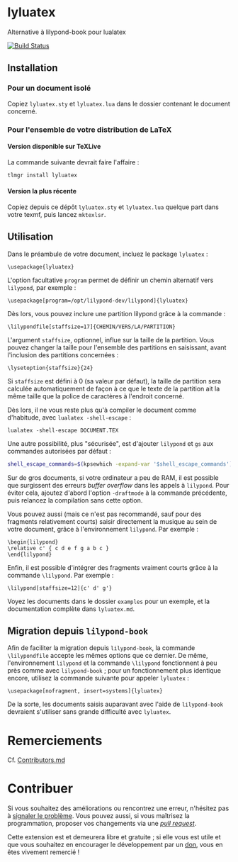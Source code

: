 # lyluatex

Alternative à lilypond-book pour lualatex

[![Build Status](https://travis-ci.com/jperon/lyluatex.svg?branch=master)](https://travis-ci.com/jperon/lyluatex)

## Installation

### Pour un document isolé

Copiez `lyluatex.sty` et `lyluatex.lua` dans le dossier contenant le document concerné.

### Pour l'ensemble de votre distribution de LaTeX

#### Version disponible sur TeXLive

La commande suivante devrait faire l'affaire :

```bash
tlmgr install lyluatex
```

#### Version la plus récente

Copiez depuis ce dépôt `lyluatex.sty` et `lyluatex.lua` quelque part dans votre
texmf, puis lancez `mktexlsr`.

## Utilisation

Dans le préambule de votre document, incluez le package `lyluatex` :

```TeX
\usepackage{lyluatex}
```

L'option facultative `program` permet de définir un chemin alternatif vers
`lilypond`, par exemple :

```TeX
\usepackage[program=/opt/lilypond-dev/lilypond]{lyluatex}
```

Dès lors, vous pouvez inclure une partition lilypond grâce à la commande :

```TeX
\lilypondfile[staffsize=17]{CHEMIN/VERS/LA/PARTITION}
```

L'argument `staffsize`, optionnel, influe sur la taille de la partition. Vous
pouvez changer la taille pour l'ensemble des partitions en saisissant, avant
l'inclusion des partitions concernées :

```TeX
\lysetoption{staffsize}{24}
```

Si `staffsize` est défini à 0 (sa valeur par défaut), la taille de partition
sera calculée automatiquement de façon à ce que le texte de la partition ait la
même taille que la police de caractères à l'endroit concerné.

Dès lors, il ne vous reste plus qu'à compiler le document comme d'habitude, avec
`lualatex -shell-escape` :

```TeX
lualatex -shell-escape DOCUMENT.TEX
```

Une autre possibilité, plus "sécurisée", est d'ajouter `lilypond` et `gs` aux commandes
autorisées par défaut :

```bash
shell_escape_commands=$(kpsewhich -expand-var '$shell_escape_commands'),lilypond,gs lualatex DOCUMENT.TEX
```

Sur de gros documents, si votre ordinateur a peu de RAM, il est possible que
surgissent des erreurs *buffer overflow* dans les appels à `lilypond`. Pour
éviter cela, ajoutez d'abord l'option `-draftmode` à la commande précédente,
puis relancez la compilation sans cette option.

Vous pouvez aussi (mais ce n'est pas recommandé, sauf pour des fragments
relativement courts) saisir directement la musique au sein de votre document, grâce
à l'environnement `lilypond`. Par exemple :

```TeX
\begin{lilypond}
\relative c' { c d e f g a b c }
\end{lilypond}
```

Enfin, il est possible d'intégrer des fragments vraiment courts grâce à la
commande `\lilypond`.
Par exemple :

```TeX
\lilypond[staffsize=12]{c' d' g'}
```

Voyez les documents dans le dossier `examples` pour un exemple, et la
documentation complète dans `lyluatex.md`.

## Migration depuis `lilypond-book`

Afin de faciliter la migration depuis `lilypond-book`, la commande
`\lilypondfile` accepte les mêmes options que ce dernier. De même,
l'environnement `lilypond` et la commande `\lilypond` fonctionnent
à peu près comme avec `lilypond-book` ; pour un fonctionnement plus
identique encore, utilisez la commande suivante pour appeler `lyluatex` :

```TeX
\usepackage[nofragment, insert=systems]{lyluatex}
```

De la sorte, les documents saisis auparavant avec l'aide de `lilypond-book`
devraient s'utiliser sans grande difficulté avec `lyluatex`.

# Remerciements

Cf. [Contributors.md](Contributors.md)

# Contribuer

Si vous souhaitez des améliorations ou rencontrez une erreur, n'hésitez pas
à [signaler le problème](https://github.com/jperon/lyluatex/issues).
Vous pouvez aussi, si vous maîtrisez la programmation, proposer vos changements
via une [*pull request*](https://github.com/jperon/lyluatex/pulls).

Cette extension est et demeurera libre et gratuite ; si elle vous est utile et
que vous souhaitez en encourager le développement par un
[don](https://www.paypal.me/abjperon), vous en êtes vivement remercié !